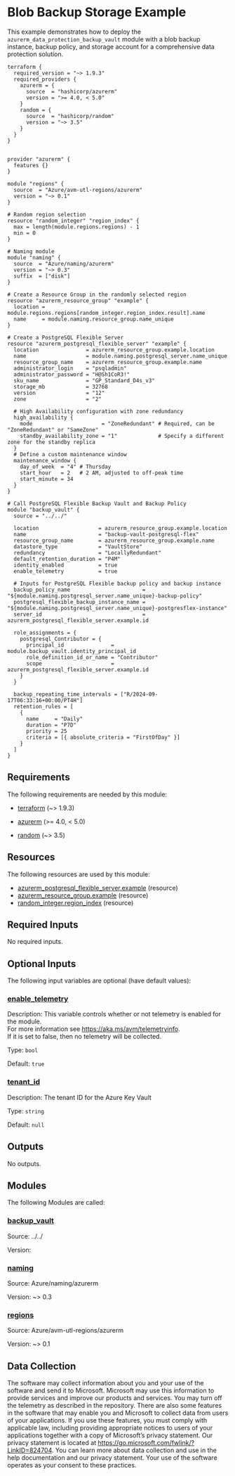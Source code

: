 <!-- BEGIN_TF_DOCS -->
# Blob Backup Storage Example

This example demonstrates how to deploy the `azurerm_data_protection_backup_vault` module with a blob backup instance, backup policy, and storage account for a comprehensive data protection solution.

```hcl
terraform {
  required_version = "~> 1.9.3"
  required_providers {
    azurerm = {
      source  = "hashicorp/azurerm"
      version = ">= 4.0, < 5.0"
    }
    random = {
      source  = "hashicorp/random"
      version = "~> 3.5"
    }
  }
}


provider "azurerm" {
  features {}
}

module "regions" {
  source  = "Azure/avm-utl-regions/azurerm"
  version = "~> 0.1"
}

# Random region selection
resource "random_integer" "region_index" {
  max = length(module.regions.regions) - 1
  min = 0
}

# Naming module
module "naming" {
  source  = "Azure/naming/azurerm"
  version = "~> 0.3"
  suffix  = ["disk"]
}

# Create a Resource Group in the randomly selected region
resource "azurerm_resource_group" "example" {
  location = module.regions.regions[random_integer.region_index.result].name
  name     = module.naming.resource_group.name_unique
}

# Create a PostgreSQL Flexible Server
resource "azurerm_postgresql_flexible_server" "example" {
  location               = azurerm_resource_group.example.location
  name                   = module.naming.postgresql_server.name_unique
  resource_group_name    = azurerm_resource_group.example.name
  administrator_login    = "psqladmin"
  administrator_password = "H@Sh1CoR3!"
  sku_name               = "GP_Standard_D4s_v3"
  storage_mb             = 32768
  version                = "12"
  zone                   = "2"

  # High Availability configuration with zone redundancy
  high_availability {
    mode                      = "ZoneRedundant" # Required, can be "ZoneRedundant" or "SameZone"
    standby_availability_zone = "1"             # Specify a different zone for the standby replica
  }
  # Define a custom maintenance window
  maintenance_window {
    day_of_week  = "4" # Thursday
    start_hour   = 2   # 2 AM, adjusted to off-peak time
    start_minute = 34
  }
}

# Call PostgreSQL Flexible Backup Vault and Backup Policy
module "backup_vault" {
  source = "../../"

  location                   = azurerm_resource_group.example.location
  name                       = "backup-vault-postgresql-flex"
  resource_group_name        = azurerm_resource_group.example.name
  datastore_type             = "VaultStore"
  redundancy                 = "LocallyRedundant"
  default_retention_duration = "P4M"
  identity_enabled           = true
  enable_telemetry           = true

  # Inputs for PostgreSQL Flexible backup policy and backup instance
  backup_policy_name                       = "${module.naming.postgresql_server.name_unique}-backup-policy"
  postgresql_flexible_backup_instance_name = "${module.naming.postgresql_server.name_unique}-postgresflex-instance"
  server_id                                = azurerm_postgresql_flexible_server.example.id

  role_assignments = {
    postgresql_Contributor = {
      principal_id               = module.backup_vault.identity_principal_id
      role_definition_id_or_name = "Contributor"
      scope                      = azurerm_postgresql_flexible_server.example.id
    }
  }

  backup_repeating_time_intervals = ["R/2024-09-17T06:33:16+00:00/PT4H"]
  retention_rules = [
    {
      name     = "Daily"
      duration = "P7D"
      priority = 25
      criteria = [{ absolute_criteria = "FirstOfDay" }]
    }
  ]
}
```

<!-- markdownlint-disable MD033 -->
## Requirements

The following requirements are needed by this module:

- <a name="requirement_terraform"></a> [terraform](#requirement\_terraform) (~> 1.9.3)

- <a name="requirement_azurerm"></a> [azurerm](#requirement\_azurerm) (>= 4.0, < 5.0)

- <a name="requirement_random"></a> [random](#requirement\_random) (~> 3.5)

## Resources

The following resources are used by this module:

- [azurerm_postgresql_flexible_server.example](https://registry.terraform.io/providers/hashicorp/azurerm/latest/docs/resources/postgresql_flexible_server) (resource)
- [azurerm_resource_group.example](https://registry.terraform.io/providers/hashicorp/azurerm/latest/docs/resources/resource_group) (resource)
- [random_integer.region_index](https://registry.terraform.io/providers/hashicorp/random/latest/docs/resources/integer) (resource)

<!-- markdownlint-disable MD013 -->
## Required Inputs

No required inputs.

## Optional Inputs

The following input variables are optional (have default values):

### <a name="input_enable_telemetry"></a> [enable\_telemetry](#input\_enable\_telemetry)

Description: This variable controls whether or not telemetry is enabled for the module.  
For more information see <https://aka.ms/avm/telemetryinfo>.  
If it is set to false, then no telemetry will be collected.

Type: `bool`

Default: `true`

### <a name="input_tenant_id"></a> [tenant\_id](#input\_tenant\_id)

Description: The tenant ID for the Azure Key Vault

Type: `string`

Default: `null`

## Outputs

No outputs.

## Modules

The following Modules are called:

### <a name="module_backup_vault"></a> [backup\_vault](#module\_backup\_vault)

Source: ../../

Version:

### <a name="module_naming"></a> [naming](#module\_naming)

Source: Azure/naming/azurerm

Version: ~> 0.3

### <a name="module_regions"></a> [regions](#module\_regions)

Source: Azure/avm-utl-regions/azurerm

Version: ~> 0.1

<!-- markdownlint-disable-next-line MD041 -->
## Data Collection

The software may collect information about you and your use of the software and send it to Microsoft. Microsoft may use this information to provide services and improve our products and services. You may turn off the telemetry as described in the repository. There are also some features in the software that may enable you and Microsoft to collect data from users of your applications. If you use these features, you must comply with applicable law, including providing appropriate notices to users of your applications together with a copy of Microsoft’s privacy statement. Our privacy statement is located at <https://go.microsoft.com/fwlink/?LinkID=824704>. You can learn more about data collection and use in the help documentation and our privacy statement. Your use of the software operates as your consent to these practices.
<!-- END_TF_DOCS -->